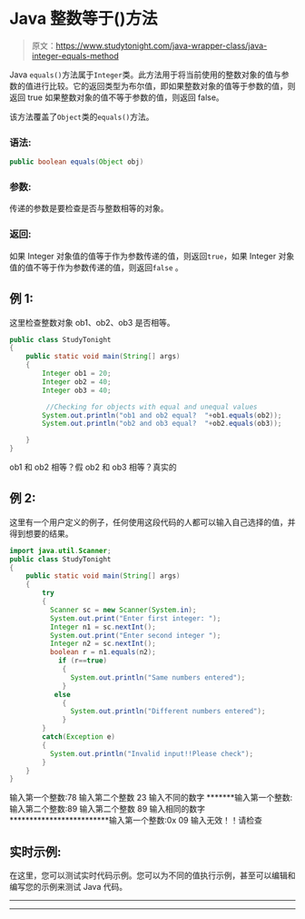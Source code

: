 # Java 整数等于()方法

> 原文：<https://www.studytonight.com/java-wrapper-class/java-integer-equals-method>

Java `equals()`方法属于`Integer`类。此方法用于将当前使用的整数对象的值与参数的值进行比较。它的返回类型为布尔值，即如果整数对象的值等于参数的值，则返回 true 如果整数对象的值不等于参数的值，则返回 false。

该方法覆盖了`Object`类的`equals()`方法。

### 语法:

```java
public boolean equals(Object obj)
```

### 参数:

传递的参数是要检查是否与整数相等的对象。

### 返回:

如果 Integer 对象值的值等于作为参数传递的值，则返回`true`，如果 Integer 对象值的值不等于作为参数传递的值，则返回`false` 。

## 例 1:

这里检查整数对象 ob1、ob2、ob3 是否相等。

```java
public class StudyTonight 
{  
    public static void main(String[] args) 
    {          
        Integer ob1 = 20; 
        Integer ob2 = 40; 
        Integer ob3 = 40;  

         //Checking for objects with equal and unequal values
        System.out.println("ob1 and ob2 equal?  "+ob1.equals(ob2));  
        System.out.println("ob2 and ob3 equal?  "+ob2.equals(ob3));

    }  
} 
```

ob1 和 ob2 相等？假
ob2 和 ob3 相等？真实的

## 例 2:

这里有一个用户定义的例子，任何使用这段代码的人都可以输入自己选择的值，并得到想要的结果。

```java
import java.util.Scanner;  
public class StudyTonight 
{  
    public static void main(String[] args)
    {          
        try
        {
          Scanner sc = new Scanner(System.in);  
          System.out.print("Enter first integer: ");  
          Integer n1 = sc.nextInt();  
          System.out.print("Enter second integer ");  
          Integer n2 = sc.nextInt();  
          boolean r = n1.equals(n2);  
            if (r==true)
             {               
               System.out.println("Same numbers entered");  
             }  
           else
             {  
               System.out.println("Different numbers entered");  
             }
        }
        catch(Exception e)
        {
          System.out.println("Invalid input!!Please check");
        }
    }  
} 
```

输入第一个整数:78
输入第二个整数 23
输入不同的数字
*******输入第一个整数:
输入第二个整数:89
输入第二个整数 89
输入相同的数字
*************************输入第一个整数:0x 09
输入无效！！请检查

## 实时示例:

在这里，您可以测试实时代码示例。您可以为不同的值执行示例，甚至可以编辑和编写您的示例来测试 Java 代码。

* * *

* * *